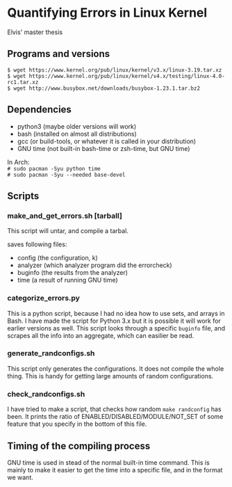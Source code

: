 # Quantifying Errors in Linux Kernel
Elvis' master thesis

## Programs and versions
`$ wget https://www.kernel.org/pub/linux/kernel/v3.x/linux-3.19.tar.xz`  
`$ wget https://www.kernel.org/pub/linux/kernel/v4.x/testing/linux-4.0-rc1.tar.xz`  
`$ wget http://www.busybox.net/downloads/busybox-1.23.1.tar.bz2`  

## Dependencies
  * python3 (maybe older versions will work)
  * bash (installed on almost all distributions)
  * gcc (or build-tools, or whatever it is called in your distribution)
  * GNU time (not built-in bash-time or zsh-time, but GNU time)

In Arch:  
`# sudo pacman -Syu python time`  
`# sudo pacman -Syu --needed base-devel`  

## Scripts

### make_and_get_errors.sh [tarball]
This script will untar, and compile a tarbal.  

saves following files:
  * config      (the configuration, k)
  * analyzer    (which analyzer program did the errorcheck)
  * buginfo     (the results from the analyzer)
  * time        (a result of running GNU time)

### categorize_errors.py
This is a python script, because I had no idea how to use sets, and arrays in
Bash. I have made the script for Python 3.x but it is possible it will work for
earlier versions as well.
This script looks through a specific `buginfo` file, and scrapes all the info
into an aggregate, which can easilier be read.

### generate_randconfigs.sh
This script only generates the configurations. It does not compile the whole 
thing. This is handy for getting large amounts of random configurations.

### check_randconfigs.sh
I have tried to make a script, that checks how random `make randconfig` has
been. It prints the ratio of ENABLED/DISABLED/MODULE/NOT_SET of some feature
that you specify in the bottom of this file.

## Timing of the compiling process
GNU time is used in stead of the normal built-in time command. This is mainly 
to make it easier to get the time into a specific file, and in the format we 
want.



